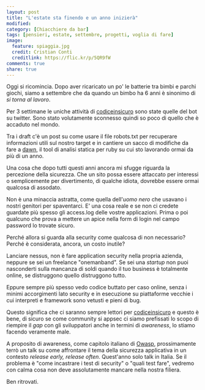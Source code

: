 ```yaml
---
layout: post
title: "L'estate sta finendo e un anno inizierà"
modified:
category: [Chiacchiere da bar]
tags: [pensieri, estate, settembre, progetti, voglia di fare]
image:
  feature: spiaggia.jpg
  credit: Cristian Conti
  creditlink: https://flic.kr/p/5QR9fW
comments: true
share: true
---
```


Oggi si ricomincia. Dopo aver ricaricato un po' le batterie tra bimbi e parchi
giochi, siamo a settembre che da quando un bimbo ha 6 anni è sinonimo di _si
torna al lavoro_.

Per 3 settimane le uniche attività di
[codiceinsicuro](https://codiceinsicuro.it) sono state quelle del bot su
twitter. Sono stato volutamente sconnesso quindi so poco di quello che è
accaduto nel mondo.

Tra i draft c'è un post su come usare il file robots.txt per recuperare
informazioni utili sul nostro target e in cantiere un sacco di modifiche da
fare a [dawn](https://github.com/codesake/codesake-dawn), il tool di analisi
statica per ruby su cui sto lavorando ormai da più di un anno.

Una cosa che dopo tutti questi anni ancora mi sfugge riguarda la percezione
della sicurezza. Che un sito possa essere attaccato per interessi o
semplicemente per divertimento, di qualche idiota, dovrebbe essere ormai
qualcosa di assodato.

Non è una minaccia astratta, come quella dell'_uomo nero_ che usavano i nostri
genitori per spaventarci. E' una cosa reale e se non ci credete guardate più
spesso gli access.log delle vostre applicazioni. Prima o poi qualcuno che prova
a mettere un apice nella form di login nel campo password lo trovate sicuro.

Perché allora si guarda alla security come qualcosa di non necessario? Perché è
considerata, ancora, un costo inutile?

Lanciare nessus, non è fare application security nella propria azienda, neppure
se sei un freelance "onemanband". Se sei una _startup_ non puoi nasconderti
sulla mancanza di soldi quando il tuo business è totalmente online, se
distruggono quello distruggono tutto.

Eppure sempre più spesso vedo codice buttato per caso online, senza i minimi
accorgimenti lato security e in esecuzione su piattaforme vecchie i cui
interpreti e framework sono vetusti e pieni di bug.

Questo significa che ci saranno sempre lettori per
[codiceinsicuro](https://codiceinsicuro.it) e questo è bene, di sicuro se come
community si appsec ci siamo prefissati lo scopo di riempire il _gap_ con gli
sviluppatori anche in termini di _awareness_, lo stiamo facendo veramente male.

A proposito di awareness, come capitolo italiano di
[Owasp](https://www.owasp.org), prossimamente terrò un talk su come affrontare
il tema della sicurezza applicativa in un contesto _release early, release
often_. Quest'anno solo talk in Italia. Se il problema è "come incastrare i
test di security" o "quali test fare", vedremo con calma cosa non deve
assolutamente mancare nella nostra filiera.

Ben ritrovati.

